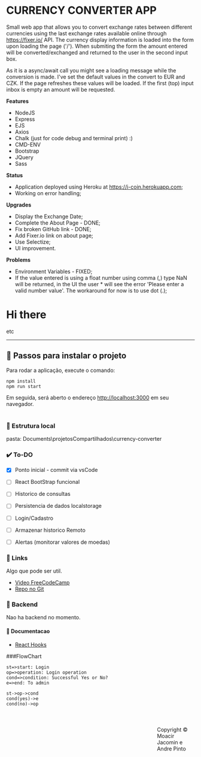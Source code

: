 # CURRENCY CONVERTER APP

Small web app that allows you to convert exchange rates between different currencies using the last exchange rates available online through https://fixer.io/ API. The currency display information is loaded into the form upon loading the page ('/'). When submiting the form the amount entered will be converted/exchanged and returned to the user in the second input box.

As it is a async/await call you might see a loading message while the conversion is made. I've set the default values in the convert to EUR and CZK. If the page refreshes these values will be loaded. If the first (top) input inbox is empty an amount will be requested.

**Features**

* NodeJS
* Express
* EJS
* Axios
* Chalk (just for code debug and terminal print) :)
* CMD-ENV
* Bootstrap
* JQuery
* Sass

**Status**
* Application deployed using Heroku at https://i-coin.herokuapp.com;
* Working on error handling;

**Upgrades**

* Display the Exchange Date;
* Complete the About Page - DONE;
* Fix broken GitHub link - DONE;
* Add Fixer.io link on about page;
* Use Selectize;
* UI improvement.

**Problems**

* Environment Variables - FIXED;
* If the value entered is using a float number using comma (,) type NaN will be returned, in the UI the user * will see the error 'Please enter a valid number value'. The workaround for now is to use dot (.);

# Hi there
etc


---

## :checkered_flag: Passos para instalar o projeto 

Para rodar a aplicação, execute o comando: <br>

```console
npm install
npm run start
``` 
Em seguida, será aberto o endereço [http://localhost:3000](http://localhost:3000) em seu navegador.<br><br>

### :file_folder: Estrutura local
pasta: Documents\projetosCompartilhados\currency-converter

<!-- ### :trophy: Versao Online
Hospedado no moacir.net:  [http://moacir.net/reactPlaylist/](http://moacir.net/reactPlaylist/) -->


### :heavy_check_mark: To-DO
 - [x] Ponto inicial - commit via vsCode
 - [ ] React BootStrap funcional
 - [ ] Historico de consultas
 - [ ] Persistencia de dados localstorage
 - [ ] Login/Cadastro
 - [ ] Armazenar historico Remoto
 - [ ] Alertas (monitorar valores de moedas)
  

### :link: Links 
Algo que pode ser util.
 - [Video FreeCodeCamp](https://youtu.be/iVRO0toVdYM)  
 - [Repo no Git](https://github.com/weibenfalk/hooks-videoplayer-starterfiles)


### :satellite: Backend 
Nao ha backend no momento. 

#### :blue_book: Documentacao
 - [React Hooks](https://reactjs.org/docs/hooks-intro.html)
  
 
###FlowChart

```flow
st=>start: Login
op=>operation: Login operation
cond=>condition: Successful Yes or No?
e=>end: To admin

st->op->cond
cond(yes)->e
cond(no)->op
```

#
<footer>
<p style="float:right; width: 20%;">
Copyright © Moacir Jacomin e Andre Pinto
</p>


